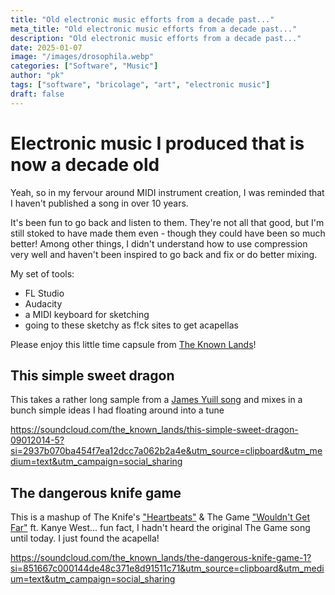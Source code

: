 ```yaml
---
title: "Old electronic music efforts from a decade past..."
meta_title: "Old electronic music efforts from a decade past..."
description: "Old electronic music efforts from a decade past..."
date: 2025-01-07
image: "/images/drosophila.webp"
categories: ["Software", "Music"]
author: "pk"
tags: ["software", "bricolage", "art", "electronic music"]
draft: false
---
```


# Electronic music I produced that is now a decade old

Yeah, so in my fervour around MIDI instrument creation, I was reminded that I haven't published a song in over 10 years.

It's been fun to go back and listen to them. They're not all that good, but I'm still stoked to have made them even - though they could have been so much better!
Among other things, I didn't understand how to use compression very well and haven't been inspired to go back and fix or do better mixing.

My set of tools:
- FL Studio
- Audacity
- a MIDI keyboard for sketching
- going to these sketchy as f!ck sites to get acapellas

Please enjoy this little time capsule from [The Known Lands](https://soundcloud.com/the_known_lands)!


## This simple sweet dragon

This takes a rather long sample from a [James Yuill song](https://www.youtube.com/watch?v=PPkfFv_aJsA) and
mixes in a bunch simple ideas I had floating around into a tune

https://soundcloud.com/the_known_lands/this-simple-sweet-dragon-09012014-5?si=2937b070ba454f7ea12dcc7a062b2a4e&utm_source=clipboard&utm_medium=text&utm_campaign=social_sharing


## The dangerous knife game

This is a mashup of The Knife's ["Heartbeats"](https://www.youtube.com/watch?v=pPD8Ja64mRU) & The Game ["Wouldn't Get Far"](https://www.youtube.com/watch?v=MlzrC-B6n-M) ft. Kanye West... fun fact, I hadn't heard the original The Game song until today. I just found the acapella!


https://soundcloud.com/the_known_lands/the-dangerous-knife-game-1?si=851667c000144de48c371e8d91511c71&utm_source=clipboard&utm_medium=text&utm_campaign=social_sharing
